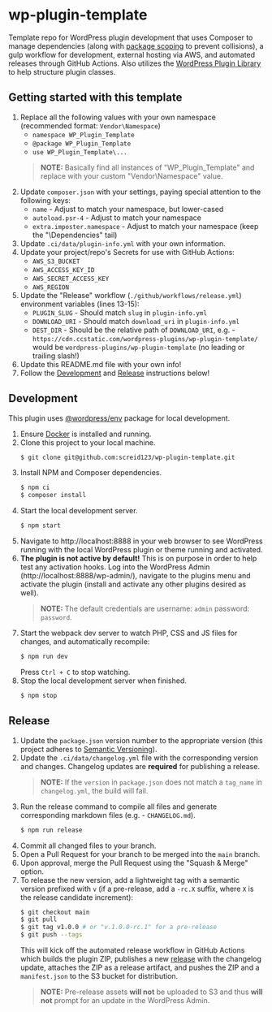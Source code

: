 # wp-plugin-template

Template repo for WordPress plugin development that uses Composer to manage dependencies (along with 
[package scoping](https://github.com/TypistTech/imposter-plugin) to prevent collisions), a gulp workflow for development, 
external hosting via AWS, and automated releases through GitHub Actions. Also utilizes the 
[WordPress Plugin Library](https://github.com/cedaro/wp-plugin) to help structure plugin classes.

## Getting started with this template

1. Replace all the following values with your own namespace (recommended format: `Vendor\Namespace`)
   - `namespace WP_Plugin_Template`
   - `@package WP_Plugin_Template`
   - `use WP_Plugin_Template\...`
   > **NOTE:** Basically find all instances of "WP_Plugin_Template" and replace with your custom "Vendor\Namespace" value.
2. Update `composer.json` with your settings, paying special attention to the following keys:
   - `name` - Adjust to match your namespace, but lower-cased
   - `autoload.psr-4` - Adjust to match your namespace
   - `extra.imposter.namespace` - Adjust to match your namespace (keep the "\\Dependencies" tail)
3. Update `.ci/data/plugin-info.yml` with your own information.
4. Update your project/repo's Secrets for use with GitHub Actions:
   - `AWS_S3_BUCKET`
   - `AWS_ACCESS_KEY_ID`
   - `AWS_SECRET_ACCESS_KEY`
   - `AWS_REGION`
5. Update the "Release" workflow (`./github/workflows/release.yml`) environment variables (lines 13-15):
   - `PLUGIN_SLUG` - Should match `slug` in `plugin-info.yml`
   - `DOWNLOAD_URI` - Should match `download_uri` in `plugin-info.yml`
   - `DEST_DIR` - Should be the relative path of `DOWNLOAD_URI`, e.g. - 
     `https://cdn.ccstatic.com/wordpress-plugins/wp-plugin-template/` would be `wordpress-plugins/wp-plugin-template`
     (no leading or trailing slash!)
6. Update this README.md file with your own info!
7. Follow the [Development](#development) and [Release](#release) instructions below!

## Development

This plugin uses [@wordpress/env](https://developer.wordpress.org/block-editor/reference-guides/packages/packages-env/)
package for local development.

1. Ensure [Docker](https://docs.docker.com/docker-for-mac/install/) is installed and running.
2. Clone this project to your local machine.
   ```bash
   $ git clone git@github.com:screid123/wp-plugin-template.git
   ```
3. Install NPM and Composer dependencies.
   ```bash
   $ npm ci
   $ composer install
   ```
4. Start the local development server.
   ```bash
   $ npm start
   ```
5. Navigate to http://localhost:8888 in your web browser to see WordPress running with the local WordPress plugin or
   theme running and activated.
6. **The plugin is not active by default!** This is on purpose in order to help test any activation hooks. Log into the 
   WordPress Admin (http://localhost:8888/wp-admin/), navigate to the plugins menu and activate the plugin (install and 
   activate any other plugins desired as well).
   > **NOTE:** The default credentials are username: `admin` password: `password`.
7. Start the webpack dev server to watch PHP, CSS and JS files for changes, and automatically recompile:
   ```bash
   $ npm run dev
   ```
   Press `Ctrl + C` to stop watching.
8. Stop the local development server when finished.
   ```bash
   $ npm stop
   ```

## Release

1. Update the `package.json` version number to the appropriate version (this project adheres to
   [Semantic Versioning](https://semver.org/spec/v2.0.0.html)).
2. Update the `.ci/data/changelog.yml` file with the corresponding version and changes. Changelog updates are
   **required** for publishing a release.
   > **NOTE:** If the `version` in `package.json` does not match a `tag_name` in `changelog.yml`, the build will fail.
3. Run the release command to compile all files and generate corresponding markdown files (e.g. - `CHANGELOG.md`).
   ```bash
   $ npm run release
   ```
4. Commit all changed files to your branch.
5. Open a Pull Request for your branch to be merged into the `main` branch.
6. Upon approval, merge the Pull Request using the "Squash & Merge" option.
7. To release the new version, add a lightweight tag with a semantic version prefixed with `v` (if a pre-release, add a
   `-rc.X` suffix, where `X` is the release candidate increment):
   ```bash
   $ git checkout main
   $ git pull
   $ git tag v1.0.0 # or "v.1.0.0-rc.1" for a pre-release
   $ git push --tags
   ```
   This will kick off the automated release workflow in GitHub Actions which builds the plugin ZIP, publishes a new
   [release](https://github.com/CreditCardsCom/wp-media-credit/releases) with the changelog update, attaches the ZIP as
   a release artifact, and pushes the ZIP and a `manifest.json` to the S3 bucket for distribution.
   > **NOTE:** Pre-release assets **will not** be uploaded to S3 and thus **will not** prompt for an update in the
   > WordPress Admin.
